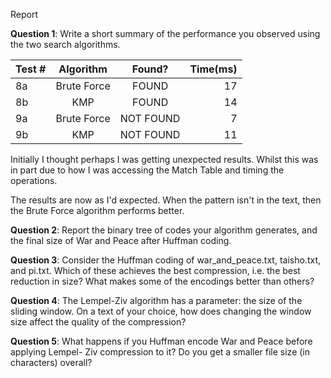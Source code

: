 Report

**Question 1**: Write a short summary of the performance you observed using the two search algorithms.

|Test #|Algorithm|Found?|Time(ms)|
|---|:-----:|:---:|---:|
|8a| Brute Force | FOUND | 17 |
|8b| KMP | FOUND | 14 |
|9a| Brute Force | NOT FOUND | 7 |
|9b| KMP | NOT FOUND | 11 |

Initially I thought perhaps I was getting unexpected results. Whilst this was in part due to how I was accessing the Match Table and timing the operations.

The results are now as I'd expected. When the pattern isn't in the text, then the Brute Force algorithm performs better.

**Question 2**: Report the binary tree of codes your algorithm generates, and the final size of War and Peace after Huffman coding.

**Question 3**: Consider the Huffman coding of war_and_peace.txt, taisho.txt, and pi.txt. Which of these achieves the best compression, i.e. the best reduction in size? What makes some of the encodings better than others?

**Question 4**: The Lempel-Ziv algorithm has a parameter: the size of the sliding window. On a text of your choice, how does changing the window size affect the quality of the compression?

**Question 5**: What happens if you Huffman encode War and Peace before applying Lempel- Ziv compression to it? Do you get a smaller file size (in characters) overall?
